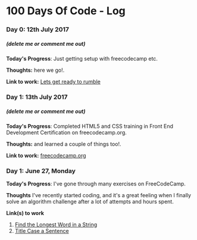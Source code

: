 # 100 Days Of Code - Log

### Day 0: 12th July 2017
##### (delete me or comment me out)

**Today's Progress**: Just getting setup with freecodecamp etc.

**Thoughts:** here we go!.

**Link to work:** [Lets get ready to rumble](https://twitter.com/Colwildotcom/status/885224469052129280)

### Day 1: 13th July 2017
##### (delete me or comment me out)

**Today's Progress**: Completed HTML5 and CSS training in Front End Development Certification on freecodecamp.org.

**Thoughts:** and learned a couple of things too!.

**Link to work:** [freecodecamp.org](https://www.freecodecamp.org/map)


### Day 1: June 27, Monday

**Today's Progress**: I've gone through many exercises on FreeCodeCamp.

**Thoughts** I've recently started coding, and it's a great feeling when I finally solve an algorithm challenge after a lot of attempts and hours spent.

**Link(s) to work**
1. [Find the Longest Word in a String](https://www.freecodecamp.com/challenges/find-the-longest-word-in-a-string)
2. [Title Case a Sentence](https://www.freecodecamp.com/challenges/title-case-a-sentence)
